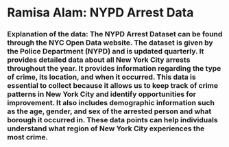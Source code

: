# Ramisa Alam: NYPD Arrest Data

### Explanation of the data: The NYPD Arrest Dataset can be found through the NYC Open Data website. The dataset is given by the Police Department (NYPD) and is updated quarterly. It provides detailed data about all New York City arrests throughout the year. It provides information regarding the type of crime, its location, and when it occurred. This data is essential to collect because it allows us to keep track of crime patterns in New York City and identify opportunities for improvement. It also includes demographic information such as the age, gender, and sex of the arrested person and what borough it occurred in. These data points can help individuals understand what region of New York City experiences the most crime. 
